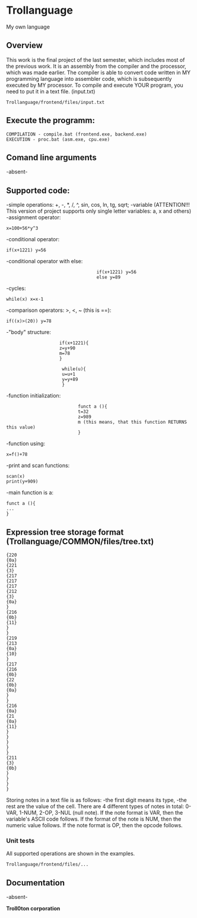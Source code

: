 # Trollanguage
My own language

## Overview
This work is the final project of the last semester, which includes most of the previous work.
It is an assembly from the compiler and the processor, which was made earlier.
The compiler is able to convert code written in MY programming language into assembler code, which is subsequently executed by MY processor.
To compile and execute YOUR program, you need to put it in a text file. (input.txt)
~~~
Trollanguage/frontend/files/input.txt
~~~

## Execute the programm:
~~~
COMPILATION - compile.bat (frontend.exe, backend.exe)
EXECUTION - proc.bat (asm.exe, cpu.exe)
~~~

## Comand line arguments

-absent-

## Supported code:
-simple operations: +, -, *, /, ^, sin, cos, ln, tg, sqrt;
-variable (ATTENTION!!! This version of project supports only single letter variables: a, x and others)
-assignment operator: 
~~~
x=100+56*y^3
~~~
-conditional operator: 
~~~
if(x+1221) y=56
~~~
-conditional operator with else: 
~~~
                                  if(x+1221) y=56
                                  else y=89
~~~                                  
-cycles: 
~~~
while(x) x=x-1
~~~
-comparison operators: >, <, ~ (this is ==):
~~~
if((x)>(20)) y=78
~~~
-"body" structure:   
 ~~~
                     if(x+1221){
                     z=y+90
                     m=78
                     }
~~~
~~~
                     while(u){
                     u=u+1
                     y=y+89
                     } 
~~~
-function initialization: 
~~~
                           funct a (){
                           t=32
                           z=989
                           m (this means, that this function RETURNS this value)
                           }
~~~

-function using: 
~~~
x=f()+78
~~~

-print and scan functions:
~~~
scan(x)
print(y+909)
~~~

-main function is a:
~~~
funct a (){
...
}
~~~

## Expression tree storage format (Trollanguage/COMMON/files/tree.txt)
~~~
{220
{0a}
{221
{3}
{217
{217
{217
{212
{3}
{0a}
}
{216
{0b}
{11}
}
}
{219
{213
{0a}
{10}
}
{217
{216
{0b}
{22
{0b}
{0a}
}
}
{216
{0a}
{21
{0a}
{11}
}
}
}
}
}
{211
{3}
{0b}
}
}
}
}
~~~
Storing notes in a text file is as follows:
-the first digit means its type,
-the rest are the value of the cell.
There are 4 different types of notes in total:
0-VAR, 1-NUM, 2-OP, 3-NUL (null note). If the note format is VAR, then the variable's ASCII code follows. If the format of the note is NUM, then the numeric value follows.
If the note format is OP, then the opcode follows.



### Unit tests
All supported operations are shown in the examples.
~~~
Trollanguage/frontend/files/...
~~~

## Documentation

-absent-

**Troll0ton corporation** 
